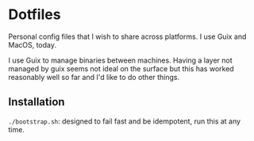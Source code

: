 # Dotfiles
Personal config files that I wish to share across platforms. I use Guix and MacOS, today.

I use Guix to manage binaries between machines. Having a layer not managed by guix seems not ideal on the surface but this has worked reasonably well so far and I'd like to do other things.

## Installation
`./bootstrap.sh`: designed to fail fast and be idempotent, run this at any time.

